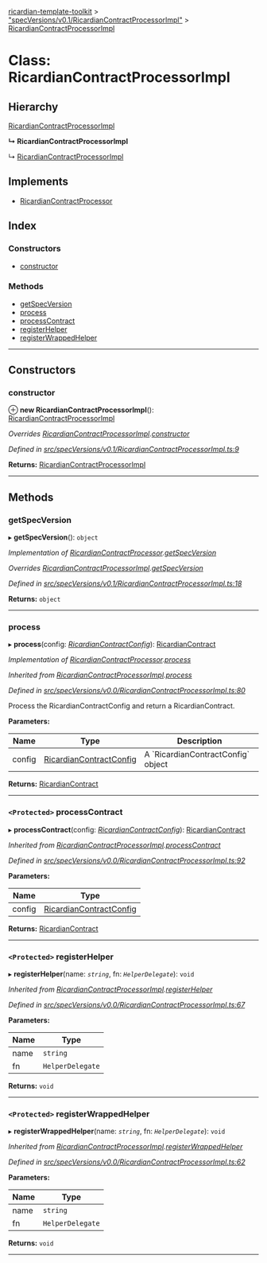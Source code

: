 [ricardian-template-toolkit](../README.md) > ["specVersions/v0.1/RicardianContractProcessorImpl"](../modules/_specversions_v0_1_ricardiancontractprocessorimpl_.md) > [RicardianContractProcessorImpl](../classes/_specversions_v0_1_ricardiancontractprocessorimpl_.ricardiancontractprocessorimpl.md)

# Class: RicardianContractProcessorImpl

## Hierarchy

 [RicardianContractProcessorImpl](_specversions_v0_0_ricardiancontractprocessorimpl_.ricardiancontractprocessorimpl.md)

**↳ RicardianContractProcessorImpl**

↳  [RicardianContractProcessorImpl](_specversions_v0_2_ricardiancontractprocessorimpl_.ricardiancontractprocessorimpl.md)

## Implements

* [RicardianContractProcessor](../interfaces/_interfaces_.ricardiancontractprocessor.md)

## Index

### Constructors

* [constructor](_specversions_v0_1_ricardiancontractprocessorimpl_.ricardiancontractprocessorimpl.md#constructor)

### Methods

* [getSpecVersion](_specversions_v0_1_ricardiancontractprocessorimpl_.ricardiancontractprocessorimpl.md#getspecversion)
* [process](_specversions_v0_1_ricardiancontractprocessorimpl_.ricardiancontractprocessorimpl.md#process)
* [processContract](_specversions_v0_1_ricardiancontractprocessorimpl_.ricardiancontractprocessorimpl.md#processcontract)
* [registerHelper](_specversions_v0_1_ricardiancontractprocessorimpl_.ricardiancontractprocessorimpl.md#registerhelper)
* [registerWrappedHelper](_specversions_v0_1_ricardiancontractprocessorimpl_.ricardiancontractprocessorimpl.md#registerwrappedhelper)

---

## Constructors

<a id="constructor"></a>

###  constructor

⊕ **new RicardianContractProcessorImpl**(): [RicardianContractProcessorImpl](_specversions_v0_1_ricardiancontractprocessorimpl_.ricardiancontractprocessorimpl.md)

*Overrides [RicardianContractProcessorImpl](_specversions_v0_0_ricardiancontractprocessorimpl_.ricardiancontractprocessorimpl.md).[constructor](_specversions_v0_0_ricardiancontractprocessorimpl_.ricardiancontractprocessorimpl.md#constructor)*

*Defined in [src/specVersions/v0.1/RicardianContractProcessorImpl.ts:9](https://github.com/EOSIO/ricardian-template-toolkit/blob/c1cccb0/src/specVersions/v0.1/RicardianContractProcessorImpl.ts#L9)*

**Returns:** [RicardianContractProcessorImpl](_specversions_v0_1_ricardiancontractprocessorimpl_.ricardiancontractprocessorimpl.md)

___

## Methods

<a id="getspecversion"></a>

###  getSpecVersion

▸ **getSpecVersion**(): `object`

*Implementation of [RicardianContractProcessor](../interfaces/_interfaces_.ricardiancontractprocessor.md).[getSpecVersion](../interfaces/_interfaces_.ricardiancontractprocessor.md#getspecversion)*

*Overrides [RicardianContractProcessorImpl](_specversions_v0_0_ricardiancontractprocessorimpl_.ricardiancontractprocessorimpl.md).[getSpecVersion](_specversions_v0_0_ricardiancontractprocessorimpl_.ricardiancontractprocessorimpl.md#getspecversion)*

*Defined in [src/specVersions/v0.1/RicardianContractProcessorImpl.ts:18](https://github.com/EOSIO/ricardian-template-toolkit/blob/c1cccb0/src/specVersions/v0.1/RicardianContractProcessorImpl.ts#L18)*

**Returns:** `object`

___
<a id="process"></a>

###  process

▸ **process**(config: *[RicardianContractConfig](../interfaces/_interfaces_.ricardiancontractconfig.md)*): [RicardianContract](../interfaces/_interfaces_.ricardiancontract.md)

*Implementation of [RicardianContractProcessor](../interfaces/_interfaces_.ricardiancontractprocessor.md).[process](../interfaces/_interfaces_.ricardiancontractprocessor.md#process)*

*Inherited from [RicardianContractProcessorImpl](_specversions_v0_0_ricardiancontractprocessorimpl_.ricardiancontractprocessorimpl.md).[process](_specversions_v0_0_ricardiancontractprocessorimpl_.ricardiancontractprocessorimpl.md#process)*

*Defined in [src/specVersions/v0.0/RicardianContractProcessorImpl.ts:80](https://github.com/EOSIO/ricardian-template-toolkit/blob/c1cccb0/src/specVersions/v0.0/RicardianContractProcessorImpl.ts#L80)*

Process the RicardianContractConfig and return a RicardianContract.

**Parameters:**

| Name | Type | Description |
| ------ | ------ | ------ |
| config | [RicardianContractConfig](../interfaces/_interfaces_.ricardiancontractconfig.md) |  A \`RicardianContractConfig\` object |

**Returns:** [RicardianContract](../interfaces/_interfaces_.ricardiancontract.md)

___
<a id="processcontract"></a>

### `<Protected>` processContract

▸ **processContract**(config: *[RicardianContractConfig](../interfaces/_interfaces_.ricardiancontractconfig.md)*): [RicardianContract](../interfaces/_interfaces_.ricardiancontract.md)

*Inherited from [RicardianContractProcessorImpl](_specversions_v0_0_ricardiancontractprocessorimpl_.ricardiancontractprocessorimpl.md).[processContract](_specversions_v0_0_ricardiancontractprocessorimpl_.ricardiancontractprocessorimpl.md#processcontract)*

*Defined in [src/specVersions/v0.0/RicardianContractProcessorImpl.ts:92](https://github.com/EOSIO/ricardian-template-toolkit/blob/c1cccb0/src/specVersions/v0.0/RicardianContractProcessorImpl.ts#L92)*

**Parameters:**

| Name | Type |
| ------ | ------ |
| config | [RicardianContractConfig](../interfaces/_interfaces_.ricardiancontractconfig.md) |

**Returns:** [RicardianContract](../interfaces/_interfaces_.ricardiancontract.md)

___
<a id="registerhelper"></a>

### `<Protected>` registerHelper

▸ **registerHelper**(name: *`string`*, fn: *`HelperDelegate`*): `void`

*Inherited from [RicardianContractProcessorImpl](_specversions_v0_0_ricardiancontractprocessorimpl_.ricardiancontractprocessorimpl.md).[registerHelper](_specversions_v0_0_ricardiancontractprocessorimpl_.ricardiancontractprocessorimpl.md#registerhelper)*

*Defined in [src/specVersions/v0.0/RicardianContractProcessorImpl.ts:67](https://github.com/EOSIO/ricardian-template-toolkit/blob/c1cccb0/src/specVersions/v0.0/RicardianContractProcessorImpl.ts#L67)*

**Parameters:**

| Name | Type |
| ------ | ------ |
| name | `string` |
| fn | `HelperDelegate` |

**Returns:** `void`

___
<a id="registerwrappedhelper"></a>

### `<Protected>` registerWrappedHelper

▸ **registerWrappedHelper**(name: *`string`*, fn: *`HelperDelegate`*): `void`

*Inherited from [RicardianContractProcessorImpl](_specversions_v0_0_ricardiancontractprocessorimpl_.ricardiancontractprocessorimpl.md).[registerWrappedHelper](_specversions_v0_0_ricardiancontractprocessorimpl_.ricardiancontractprocessorimpl.md#registerwrappedhelper)*

*Defined in [src/specVersions/v0.0/RicardianContractProcessorImpl.ts:62](https://github.com/EOSIO/ricardian-template-toolkit/blob/c1cccb0/src/specVersions/v0.0/RicardianContractProcessorImpl.ts#L62)*

**Parameters:**

| Name | Type |
| ------ | ------ |
| name | `string` |
| fn | `HelperDelegate` |

**Returns:** `void`

___


